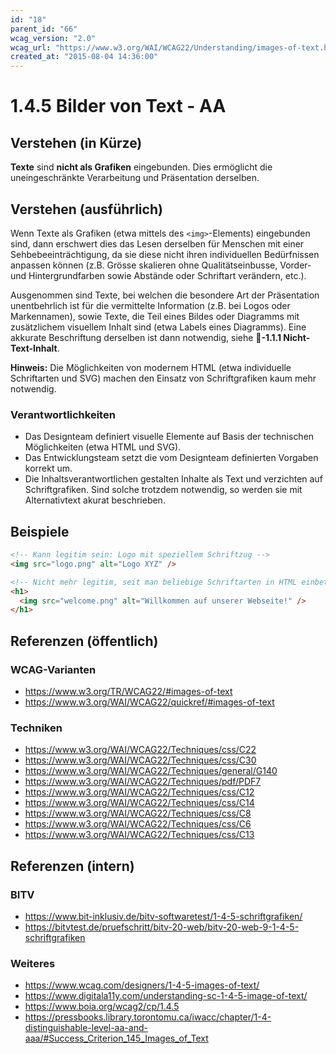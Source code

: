 ```yaml
---
id: "18"
parent_id: "66"
wcag_version: "2.0"
wcag_url: "https://www.w3.org/WAI/WCAG22/Understanding/images-of-text.html"
created_at: "2015-08-04 14:36:00"
---
```


# 1.4.5 Bilder von Text - AA

## Verstehen (in Kürze)

**Texte** sind **nicht als Grafiken** eingebunden. Dies ermöglicht die uneingeschränkte Verarbeitung und Präsentation derselben.

## Verstehen (ausführlich)

Wenn Texte als Grafiken (etwa mittels des `<img>`-Elements) eingebunden sind, dann erschwert dies das Lesen derselben für Menschen mit einer Sehbebeeinträchtigung, da sie diese nicht ihren individuellen Bedürfnissen anpassen können (z.B. Grösse skalieren ohne Qualitätseinbusse, Vorder- und Hintergrundfarben sowie Abstände oder Schriftart verändern, etc.).

Ausgenommen sind Texte, bei welchen die besondere Art der Präsentation unentbehrlich ist für die vermittelte Information (z.B. bei Logos oder Markennamen), sowie Texte, die Teil eines Bildes oder Diagramms mit zusätzlichem visuellem Inhalt sind (etwa Labels eines Diagramms). Eine akkurate Beschriftung derselben ist dann notwendig, siehe **📜-1.1.1 Nicht-Text-Inhalt**.

**Hinweis:** Die Möglichkeiten von modernem HTML (etwa individuelle Schriftarten und SVG) machen den Einsatz von Schriftgrafiken kaum mehr notwendig.

### Verantwortlichkeiten

- Das Designteam definiert visuelle Elemente auf Basis der technischen Möglichkeiten (etwa HTML und SVG).
- Das Entwicklungsteam setzt die vom Designteam definierten Vorgaben korrekt um.
- Die Inhaltsverantwortlichen gestalten Inhalte als Text und verzichten auf Schriftgrafiken. Sind solche trotzdem notwendig, so werden sie mit Alternativtext akurat beschrieben.

## Beispiele

```html
<!-- Kann legitim sein: Logo mit speziellem Schriftzug -->
<img src="logo.png" alt="Logo XYZ" />

<!-- Nicht mehr legitim, seit man beliebige Schriftarten in HTML einbetten kann -->
<h1>
  <img src="welcome.png" alt="Willkommen auf unserer Webseite!" />
</h1>
```

## Referenzen (öffentlich)

### WCAG-Varianten
- <https://www.w3.org/TR/WCAG22/#images-of-text>
- <https://www.w3.org/WAI/WCAG22/quickref/#images-of-text>

### Techniken
- <https://www.w3.org/WAI/WCAG22/Techniques/css/C22>
- <https://www.w3.org/WAI/WCAG22/Techniques/css/C30>
- <https://www.w3.org/WAI/WCAG22/Techniques/general/G140>
- <https://www.w3.org/WAI/WCAG22/Techniques/pdf/PDF7>
- <https://www.w3.org/WAI/WCAG22/Techniques/css/C12>
- <https://www.w3.org/WAI/WCAG22/Techniques/css/C14>
- <https://www.w3.org/WAI/WCAG22/Techniques/css/C8>
- <https://www.w3.org/WAI/WCAG22/Techniques/css/C6>
- <https://www.w3.org/WAI/WCAG22/Techniques/css/C13>

## Referenzen (intern)

### BITV
- <https://www.bit-inklusiv.de/bitv-softwaretest/1-4-5-schriftgrafiken/>
- <https://bitvtest.de/pruefschritt/bitv-20-web/bitv-20-web-9-1-4-5-schriftgrafiken>

### Weiteres
- <https://www.wcag.com/designers/1-4-5-images-of-text/>
- <https://www.digitala11y.com/understanding-sc-1-4-5-image-of-text/>
- <https://www.boia.org/wcag2/cp/1.4.5>
- <https://pressbooks.library.torontomu.ca/iwacc/chapter/1-4-distinguishable-level-aa-and-aaa/#Success_Criterion_145_Images_of_Text>